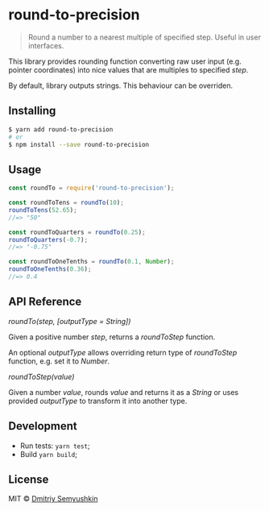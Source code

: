 # round-to-precision

> Round a number to a nearest multiple of specified step. Useful in user interfaces.

This library provides rounding function converting raw user input (e.g. pointer coordinates) into nice values that are multiples to specified *step*.

By default, library outputs strings. This behaviour can be overriden.

## Installing

```sh
$ yarn add round-to-precision
# or
$ npm install --save round-to-precision
```

## Usage

```js
const roundTo = require('round-to-precision');

const roundToTens = roundTo(10);
roundToTens(52.65);
//=> "50"

const roundToQuarters = roundTo(0.25);
roundToQuarters(-0.7);
//=> "-0.75"

const roundToOneTenths = roundTo(0.1, Number);
roundToOneTenths(0.36);
//=> 0.4
```

## API Reference

*roundTo(step, [outputType = String])*

Given a positive number *step*, returns a *roundToStep* function.

An optional *outputType* allows overriding return type of *roundToStep* function, e.g. set it to *Number*.

*roundToStep(value)*

Given a number *value*, rounds *value* and returns it as a *String* or uses provided *outputType* to transform it into another type.

## Development

* Run tests: `yarn test`;
* Build `yarn build`;

## License

MIT © [Dmitriy Semyushkin](https://devg.ru)
